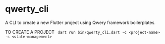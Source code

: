 # qwerty_cli

A CLI to create a new Flutter project using Qwery framework boilerplates.

TO CREATE A PROJECT
` dart run bin/qwerty_cli.dart -c <project-name> -s <state-management>`
